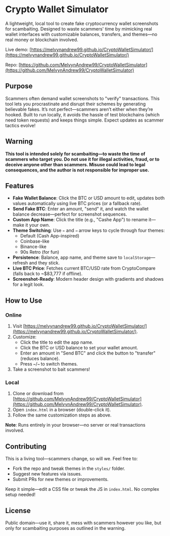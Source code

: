 # Crypto Wallet Simulator

A lightweight, local tool to create fake cryptocurrency wallet screenshots for scambaiting. Designed to waste scammers' time by mimicking real wallet interfaces with customizable balances, transfers, and themes—no real money or blockchain involved.

Live demo: [https://melvynandrew99.github.io/CryptoWalletSimulator/](https://melvynandrew99.github.io/CryptoWalletSimulator/)

Repo: [https://github.com/MelvynAndrew99/CryptoWalletSimulator](https://github.com/MelvynAndrew99/CryptoWalletSimulator)

## Purpose

Scammers often demand wallet screenshots to "verify" transactions. This tool lets you procrastinate and disrupt their schemes by generating believable fakes. It’s not perfect—scammers aren’t either when they’re hooked. Built to run locally, it avoids the hassle of test blockchains (which need token requests) and keeps things simple. Expect updates as scammer tactics evolve!

## Warning

**This tool is intended solely for scambaiting—to waste the time of scammers who target you. Do not use it for illegal activities, fraud, or to deceive anyone other than scammers. Misuse could lead to legal consequences, and the author is not responsible for improper use.**

## Features

- **Fake Wallet Balance**: Click the BTC or USD amount to edit, updates both values automatically using live BTC prices (or a fallback rate).
- **Send Fake BTC**: Enter an amount, "send" it, and watch the wallet balance decrease—perfect for screenshot sequences.
- **Custom App Name**: Click the title (e.g., "Cashe App") to rename it—make it your own.
- **Theme Switching**: Use `←` and `→` arrow keys to cycle through four themes:
  - Default (Cash App-inspired)
  - Coinbase-like
  - Binance-like
  - 90s Retro (for fun)
- **Persistence**: Balance, app name, and theme save to `localStorage`—refresh and they stick.
- **Live BTC Price**: Fetches current BTC/USD rate from CryptoCompare (falls back to ~$83,777 if offline).
- **Screenshot-Ready**: Modern header design with gradients and shadows for a legit look.

## How to Use

### Online
1. Visit [https://melvynandrew99.github.io/CryptoWalletSimulator/](https://melvynandrew99.github.io/CryptoWalletSimulator/).
2. Customize:
   - Click the title to edit the app name.
   - Click the BTC or USD balance to set your wallet amount.
   - Enter an amount in "Send BTC" and click the button to "transfer" (reduces balance).
   - Press `←`/`→` to switch themes.
3. Take a screenshot to bait scammers!

### Local
1. Clone or download from [https://github.com/MelvynAndrew99/CryptoWalletSimulator](https://github.com/MelvynAndrew99/CryptoWalletSimulator).
2. Open `index.html` in a browser (double-click it).
3. Follow the same customization steps as above.

**Note**: Runs entirely in your browser—no server or real transactions involved.

## Contributing

This is a living tool—scammers change, so will we. Feel free to:
- Fork the repo and tweak themes in the `styles/` folder.
- Suggest new features via issues.
- Submit PRs for new themes or improvements.

Keep it simple—edit a CSS file or tweak the JS in `index.html`. No complex setup needed!

## License

Public domain—use it, share it, mess with scammers however you like, but only for scambaiting purposes as outlined in the warning.
